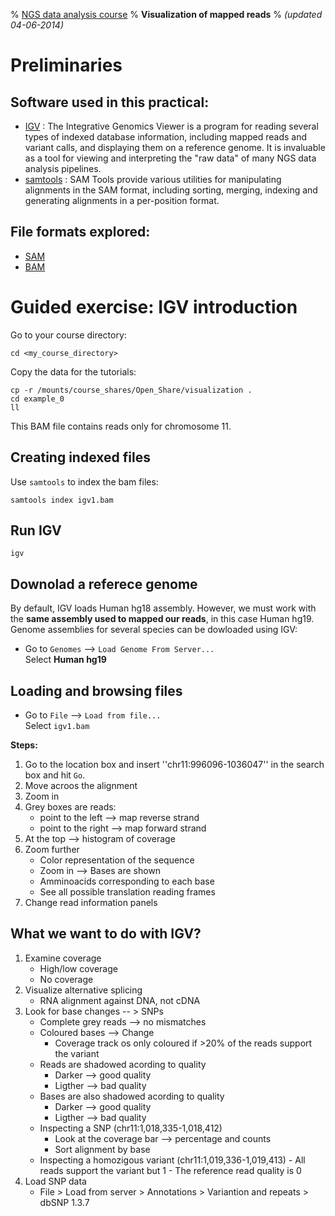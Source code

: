 % [NGS data analysis course](http://ngscourse.github.io/)
% __Visualization of mapped reads__
% _(updated 04-06-2014)_

<!-- COMMON LINKS HERE -->

[IGV]: http://www.broadinstitute.org/igv/home "IGV"
[Samtools]: http://samtools.sourceforge.net/ "samtools"


Preliminaries
================================================================================

Software used in this practical:
--------------------------------

- [IGV] : The Integrative Genomics Viewer is a program for reading several types of indexed database information, including mapped reads and variant calls, and displaying them on a reference genome. It is invaluable as a tool for viewing and interpreting the "raw data" of many NGS data analysis pipelines.
- [samtools] : SAM Tools provide various utilities for manipulating alignments in the SAM format, including sorting, merging, indexing and generating alignments in a per-position format.


File formats explored:
----------------------

- [SAM](http://samtools.sourceforge.net/SAMv1.pdf)
- [BAM](http://www.broadinstitute.org/igv/bam)


Guided exercise: IGV introduction
================================================================================

Go to your course directory:

    cd <my_course_directory>

Copy the data for the tutorials:

    cp -r /mounts/course_shares/Open_Share/visualization .
    cd example_0
    ll

This BAM file contains reads only for chromosome 11.

Creating indexed files
--------------------------------------------------------------------------------

Use ``samtools`` to index the bam files:

    samtools index igv1.bam


Run IGV
--------------------------------------------------------------------------------

    igv

Downolad a referece genome
--------------------------------------------------------------------------------

By default, IGV loads Human hg18 assembly. However, we must work with the **same assembly used to mapped our reads**, in this case Human hg19.  
Genome assemblies for several species can be dowloaded using IGV:

- Go to ``Genomes`` --> ``Load Genome From Server...``  
Select **Human hg19**

    
Loading and browsing files
--------------------------------------------------------------------------------

- Go to ``File`` --> ``Load from file...``  
Select ``igv1.bam``

**Steps:**

1. Go to the location box and insert ''chr11:996096-1036047'' in the search box and hit ``Go``.
2. Move acroos the alignment
3. Zoom in
4. Grey boxes are reads:
      - point to the left --> map reverse strand
      - point to the right --> map forward strand
5. At the top --> histogram of coverage
6. Zoom further
      - Color representation of the sequence
      - Zoom in --> Bases are shown
      - Amminoacids corresponding to each base
      - See all possible translation reading frames
7. Change read information panels
      
What we want to do with IGV?
--------------------------------------------------------------------------------
1. Examine coverage
      - High/low coverage
      - No coverage
2. Visualize alternative splicing
      - RNA alignment against DNA, not cDNA
3. Look for base changes -- > SNPs
      - Complete grey reads --> no mismatches
      - Coloured bases --> Change
	    - Coverage track os only coloured if >20% of the reads support the variant
      - Reads are shadowed acording to quality
	    - Darker --> good quality
	    - Ligther --> bad quality
      - Bases are also shadowed acording to quality
	    - Darker --> good quality
	    - Ligther --> bad quality
      - Inspecting a SNP (chr11:1,018,335-1,018,412)
	    - Look at the coverage bar --> percentage and counts
	    - Sort alignment by base
      - Inspecting a homozigous variant (chr11:1,019,336-1,019,413)
            - All reads support the variant but 1
            - The reference read quality is 0
4. Load SNP data
      - File > Load from server > Annotations > Variantion and repeats > dbSNP 1.3.7




